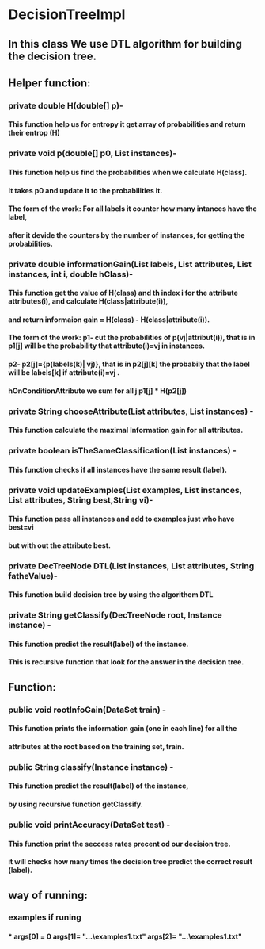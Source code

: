 # DecisionTreeImpl
## In this class We use DTL algorithm for building the decision tree.
## Helper function:
### private double H(double[] p)-
#### This function help us for entropy it get array of probabilities and return their entrop (H)
### private void p(double[] p0, List<Instance> instances)-
#### This function help us find the probabilities when we calculate H(class).
#### It takes p0 and update it to the  probabilities it.
#### The form of the work: For all labels it counter how many intances have the label, 
####                       after it devide the counters by the number of instances, for getting the probabilities.
### private double informationGain(List<String> labels, List<String> attributes, List<Instance> instances, int i, double hClass)-
#### This function get the value of H(class) and th index i for the attribute attributes(i), and calculate H(class|attribute(i)),
#### and return informaion gain = H(class) -  H(class|attribute(i)).
#### The form of the work: p1- cut the probabilities of p(vj|attribut(i)), that is in p1[j] will be the probability that attribute(i)=vj in instances.
####                       p2- p2[j]={p(labels(k)| vj)}, that is in p2[j][k] the probabily that the label will be labels[k] if attribute(i)=vj .
####                       hOnConditionAttribute we sum for all j p1[j] * H(p2[j])
### private String chooseAttribute(List<String> attributes, List<Instance> instances) - 
#### This function calculate the maximal Information gain for all attributes.
### private boolean isTheSameClassification(List<Instance> instances) -
#### This function checks if all instances have the same result (label).
### private void updateExamples(List<Instance> examples, List<Instance> instances, List<String> attributes, String best,String vi)-
#### This function pass all instances and add to examples just who have best=vi
#### but with out the attribute best.
### private DecTreeNode DTL(List<Instance> instances, List<String> attributes, String fatheValue)-
#### This function build decision tree by using the algorithem DTL
### private String getClassify(DecTreeNode root, Instance instance) -
#### This function predict the result(label) of the instance.
#### This is recursive function that look for the answer in the decision tree.


## Function:
### public void rootInfoGain(DataSet train) -
#### This function prints the information gain (one in each line) for all the
#### attributes at the root based on the training set, train. 
### public String classify(Instance instance) -
#### This function predict the result(label) of the instance,
#### by using recursive function getClassify.
### public void printAccuracy(DataSet test) -
#### This function print the seccess rates precent od our decision tree.
#### it will checks how many times the decision tree predict the correct result (label).


## way of running:
### examples  if runing
#### * args[0] = 0 args[1]= "...\examples1.txt" args[2]= "...\examples1.txt"

